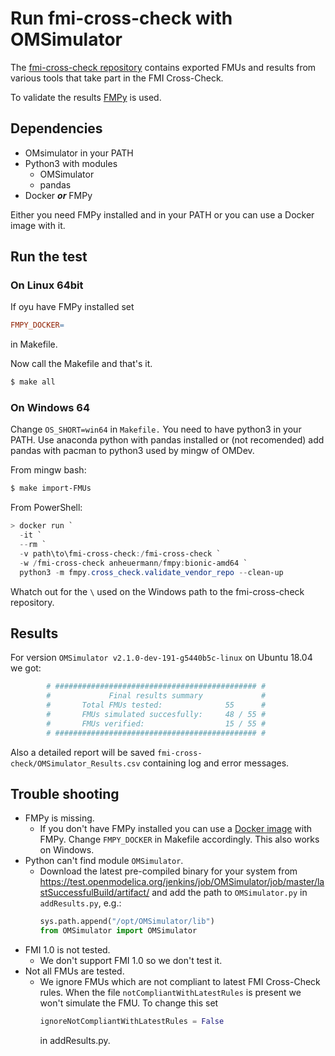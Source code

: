 # Run fmi-cross-check with OMSimulator
The [fmi-cross-check repository]( https://github.com/modelica/fmi-cross-check)
contains exported FMUs and results from various tools that take part in the FMI
Cross-Check.

To validate the results [FMPy](https://github.com/CATIA-Systems/FMPy) is used.


## Dependencies
  - OMsimulator in your PATH
  - Python3 with modules
    - OMSimulator
    - pandas
  - Docker ***or*** FMPy

Either you need FMPy installed and in your PATH or you can use a Docker image with it.

## Run the test
### On Linux 64bit
If oyu have FMPy installed set
```makefile
FMPY_DOCKER=
```
in Makefile.

Now call the Makefile and that's it.

```bash
$ make all
```



### On Windows 64
Change `OS_SHORT=win64` in `Makefile.`
You need to have python3 in your PATH.
Use anaconda python with pandas installed or
(not recomended) add pandas with pacman to python3 used by mingw of OMDev.

From mingw bash:
```bash
$ make import-FMUs
```

From PowerShell:
```powershell
> docker run `
  -it `
  --rm `
  -v path\to\fmi-cross-check:/fmi-cross-check `
  -w /fmi-cross-check anheuermann/fmpy:bionic-amd64 `
  python3 -m fmpy.cross_check.validate_vendor_repo --clean-up
```
Whatch out for the `\` used on the Windows path to the fmi-cross-check repository.


## Results
For version `OMSimulator v2.1.0-dev-191-g5440b5c-linux` on Ubuntu 18.04 we got:
```bash
        # ############################################# #
        #             Final results summary             #
        #       Total FMUs tested:              55      #
        #       FMUs simulated succesfully:     48 / 55 #
        #       FMUs verified:                  15 / 55 #
        # ############################################# #
```

Also a detailed report will be saved `fmi-cross-check/OMSimulator_Results.csv`
containing log and error messages.

## Trouble shooting
  - FMPy is missing.
    - If you don't have FMPy installed you can use a [Docker image](https://hub.docker.com/repository/docker/anheuermann/fmpy) with FMPy.
    Change `FMPY_DOCKER` in Makefile accordingly. This also works on Windows.
  - Python can't find module `OMSimulator`.
      - Download the latest pre-compiled binary for your system from
        https://test.openmodelica.org/jenkins/job/OMSimulator/job/master/lastSuccessfulBuild/artifact/
        and add the path to `OMSimulator.py` in `addResults.py`, e.g.:
        ```python
        sys.path.append("/opt/OMSimulator/lib")
        from OMSimulator import OMSimulator
        ```
  - FMI 1.0 is not tested.
     - We don't support FMI 1.0 so we don't test it.
  - Not all FMUs are tested.
    - We ignore FMUs which are not compliant to latest FMI Cross-Check rules. When the file 
      `notCompliantWithLatestRules` is present we won't simulate the FMU. To change this set
      ```python
      ignoreNotCompliantWithLatestRules = False
      ```
      in addResults.py.